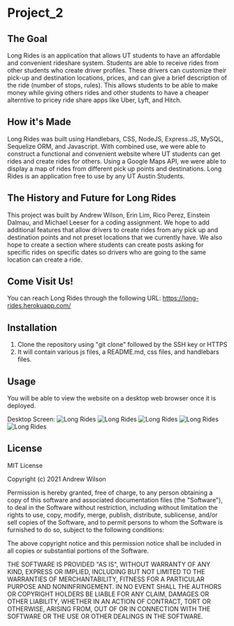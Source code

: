 # Project_2

## The Goal
Long Rides is an application that allows UT students to have an affordable and convenient rideshare system. Students are able to receive rides from other students who create driver profiles. These drivers can customize their pick-up and destination locations, prices, and can give a brief description of the ride (number of stops, rules). This allows students to be able to make money while giving others rides and other students to have a cheaper alterntive to pricey ride share apps like Uber, Lyft, and Hitch.

## How it's Made
Long Rides was built using Handlebars, CSS, NodeJS, Express.JS, MySQL, Sequelize ORM, and Javascript. With combined use, we were able to construct a functional and convenient website where UT students can get rides and create rides for others. Using a Google Maps API, we were able to display a map of rides from different pick up points and destinations. Long Rides is an application free to use by any UT Austin Students.
## The History and Future for Long Rides
This project was built by Andrew Wilson, Erin Lim, Rico Perez, Einstein Dalmau, and Michael Leeser for a coding assignment. We hope to add additional features that allow drivers to create rides from any pick up and destination points and not preset locations that we currently have. We also hope to create a section where students can create posts asking for specific rides on specific dates so drivers who are going to the same location can create a ride.

## Come Visit Us!
You can reach Long Rides through the following URL: https://long-rides.herokuapp.com/

## Installation 
1. Clone the repository using "git clone" followed by the SSH key or HTTPS 
2. It will contain various js files, a README.md, css files, and handlebars files.

## Usage
You will be able to view the website on a desktop web browser once it is deployed.

Desktop Screen:
![Long Rides](./images/signup-ss.png)
![Long Rides](./images/login-ss.png)
![Long Rides](./images/dashboard-ss.png)
![Long Rides](./images/settings-ss.png)
![Long Rides](./images/createaRide.png)

## License 
MIT License

Copyright (c) 2021 Andrew Wilson

Permission is hereby granted, free of charge, to any person obtaining a copy
of this software and associated documentation files (the "Software"), to deal
in the Software without restriction, including without limitation the rights
to use, copy, modify, merge, publish, distribute, sublicense, and/or sell
copies of the Software, and to permit persons to whom the Software is
furnished to do so, subject to the following conditions:

The above copyright notice and this permission notice shall be included in all
copies or substantial portions of the Software.

THE SOFTWARE IS PROVIDED "AS IS", WITHOUT WARRANTY OF ANY KIND, EXPRESS OR
IMPLIED, INCLUDING BUT NOT LIMITED TO THE WARRANTIES OF MERCHANTABILITY,
FITNESS FOR A PARTICULAR PURPOSE AND NONINFRINGEMENT. IN NO EVENT SHALL THE
AUTHORS OR COPYRIGHT HOLDERS BE LIABLE FOR ANY CLAIM, DAMAGES OR OTHER
LIABILITY, WHETHER IN AN ACTION OF CONTRACT, TORT OR OTHERWISE, ARISING FROM,
OUT OF OR IN CONNECTION WITH THE SOFTWARE OR THE USE OR OTHER DEALINGS IN THE
SOFTWARE.